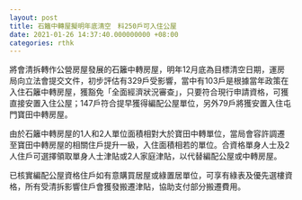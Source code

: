 ```yaml
---
layout: post
title: 石籬中轉屋擬明年底清空　料250戶可入住公屋
date: 2021-01-26 14:37:40.000000000 +08:00
categories: rthk
---
```


將會清拆轉作公營房屋發展的石籬中轉房屋，明年12月底為目標清空日期，運房局向立法會提交文件，初步評估有329戶受影響，當中有103戶是根據當年政策在入住石籬中轉房屋，獲豁免「全面經濟狀況審查」，只要符合現行申請資格，可獲直接安置入住公屋；147戶符合提早獲得編配公屋單位，另外79戶將獲安置入住屯門寶田中轉房屋。

由於石籬中轉房屋的1人和2人單位面積相對大於寶田中轉單位，當局會容許調遷至寶田中轉房屋的相關住戶提升一級，入住面積相若的單位。合資格單身人士及2人住戶可選擇領取單身人士津貼或2人家庭津貼，以代替編配公屋或中轉房屋。

已核實編配公屋資格住戶如有意購買居屋或綠置居單位，可享有綠表及優先選樓資格，所有受清拆影響住戶會獲發搬遷津貼，協助支付部分搬遷費用。
